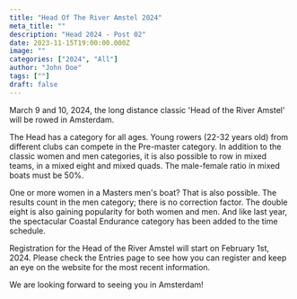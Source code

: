 ```yaml
---
title: "Head Of The River Amstel 2024"
meta_title: ""
description: "Head 2024 - Post 02"
date: 2023-11-15T19:00:00.000Z
image: ""
categories: ["2024", "All"]
author: "John Doe"
tags: [""]
draft: false
---
```

March 9 and 10, 2024, the long distance classic 'Head of the River Amstel' will be rowed in Amsterdam. 

The Head has a category for all ages. Young rowers (22-32 years old) from different clubs can compete in the Pre-master category. In addition to the classic women and men categories, it is also possible to row in mixed teams, in a mixed eight and mixed quads. The male-female ratio in mixed boats must be 50%.

One or more women in a Masters men's boat? That is also possible. The results count in the men category; there is no correction factor. The double eight is also gaining popularity for both women and men. And like last year, the spectacular Coastal Endurance category has been added to the time schedule.

Registration for the Head of the River Amstel will start on February 1st, 2024.  Please check the Entries page to see how you can register and keep an eye on the website for the most recent information.

We are looking forward to seeing you in Amsterdam!